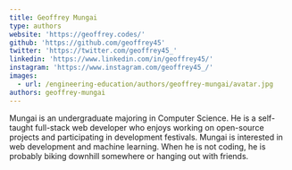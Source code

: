 ```yaml
---
title: Geoffrey Mungai
type: authors
website: 'https://geoffrey.codes/'
github: 'https://github.com/geoffrey45'
twitter: 'https://twitter.com/geoffrey45_'
linkedin: 'https://www.linkedin.com/in/geoffrey45/'
instagram: 'https://www.instagram.com/geoffrey45_/'
images:
  - url: /engineering-education/authors/geoffrey-mungai/avatar.jpg
authors: geoffrey-mungai
---
```


Mungai is an undergraduate majoring in Computer Science. He is a self-taught full-stack web developer who enjoys working on open-source projects and participating in development festivals. Mungai is interested in web development and machine learning. When he is not coding, he is probably biking downhill somewhere or hanging out with friends.
